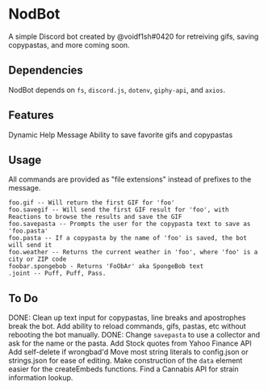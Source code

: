 # NodBot
A simple Discord bot created by @voidf1sh#0420 for retreiving gifs, saving copypastas, and more coming soon.

## Dependencies
NodBot depends on `fs`, `discord.js`, `dotenv`, `giphy-api`, and `axios`.

## Features
Dynamic Help Message
Ability to save favorite gifs and copypastas

## Usage
All commands are provided as "file extensions" instead of prefixes to the message.

```
foo.gif -- Will return the first GIF for 'foo'
foo.savegif -- Will send the first GIF result for 'foo', with Reactions to browse the results and save the GIF
foo.savepasta -- Prompts the user for the copypasta text to save as 'foo.pasta'
foo.pasta -- If a copypasta by the name of 'foo' is saved, the bot will send it
foo.weather -- Returns the current weather in 'foo', where 'foo' is a city or ZIP code
foobar.spongebob - Returns 'FoObAr' aka SpongeBob text
.joint -- Puff, Puff, Pass.
```

## To Do
DONE: Clean up text input for copypastas, line breaks and apostrophes break the bot.
Add ability to reload commands, gifs, pastas, etc without rebooting the bot manually.
DONE: Change `savepasta` to use a collector and ask for the name or the pasta.
Add Stock quotes from Yahoo Finance API
Add self-delete if wrongbad'd
Move most string literals to config.json or strings.json for ease of editing.
Make construction of the `data` element easier for the createEmbeds functions.
Find a Cannabis API for strain information lookup.
